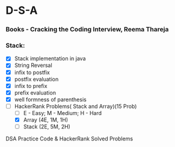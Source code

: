 # D-S-A
### Books - Cracking the Coding Interview, Reema Thareja
### Stack:
- [x]  Stack implementation in java
- [x]  String Reversal
- [x]  infix to postfix
- [x]  postfix evaluation
- [x]  infix to prefix
- [x]  prefix evaluation
- [x]  well formness of parenthesis
- [ ]  HackerRank Problems( Stack and Array)(15 Prob)
    - [ ]  E - Easy; M - Medium; H - Hard
    - [x]  Array (4E, 1M, 1H)
    - [ ]  Stack (2E, 5M, 2H)

DSA Practice Code & HackerRank Solved Problems
